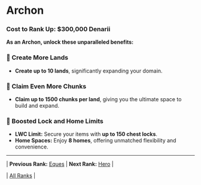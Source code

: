 # Archon

### Cost to Rank Up: $300,000 Denarii

**As an Archon, unlock these unparalleled benefits:**

### 🔹 Create More Lands
- **Create up to 10 lands**, significantly expanding your domain.

### 🔹 Claim Even More Chunks
- **Claim up to 1500 chunks per land**, giving you the ultimate space to build and expand.

### 🔹 Boosted Lock and Home Limits
- **LWC Limit:** Secure your items with **up to 150 chest locks**.
- **Home Spaces:** Enjoy **8 homes**, offering unmatched flexibility and convenience.

---

| **Previous Rank:** [Eques](06-eques.md) | **Next Rank:** [Hero](../mythic-tier/01-hero.md) |

| [All Ranks](../README.md) |